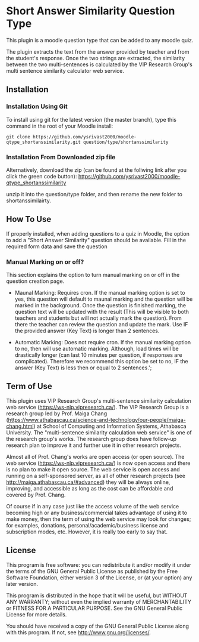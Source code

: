 # Short Answer Similarity Question Type

This plugin is a moodle question type that can be added to any moodle quiz.

The plugin extracts the text from the answer provided by teacher and from the student's response. Once the two strings are extracted, the similarity between the two multi-sentences is calculated by the VIP Research Group's multi sentence similarity calculator web service.

## Installation

### Installation Using Git 

To install using git for the latest version (the master branch), type this command in the
root of your Moodle install:

    git clone https://github.com/ysrivast2000/moodle-qtype_shortanssimilarity.git question/type/shortanssimilarity

### Installation From Downloaded zip file

Alternatively, download the zip (can be found at the follwing link after you click the green code button): https://github.com/ysrivast2000/moodle-qtype_shortanssimilarity

unzip it into the question/type folder, and then rename the new folder to shortanssimilairty.

## How To Use

If properly installed, when adding questions to a quiz in Moodle, the option to add a "Short Answer Similarity" question should be available. Fill in the required form data and save the question

### Manual Marking on or off?

This section explains the option to turn manual marking on or off in the question creation page.

- Maunal Marking: Requires cron. If the manual marking option is set to yes, this question will default to maunal marking and the question will be marked in the background. Once the question is finished marking, the question text will be updated with the result (This will be visible to both teachers and students but will not actually mark the question). From there the teacher can review the question and update the mark. Use IF the provided answer (Key Text) is longer than 2 sentences.

- Automatic Marking: Does not require cron. If the manual marking option to no, then will use automatic marking. Although, load times will be drastically longer (can last 10 minutes per question, if responses are compilcated). Therefore we recommend this option be set to no, IF the answer (Key Text) is less then or equal to 2 sentences.';


## Term of Use
This plugin uses VIP Research Group's multi-sentence similarity calculation web service (https://ws-nlp.vipresearch.ca/). The VIP Research Group is a research group led by Prof. Maiga Chang (https://www.athabascau.ca/science-and-technology/our-people/maiga-chang.html) at School of Computing and Information Systems, Athabasca University. The "multi-sentence similarity calculation web service" is one of the research group's works. The research group does have follow-up research plan to improve it and further use it in other research projects.

Almost all of Prof. Chang's works are open access (or open source). The web service (https://ws-nlp.vipresearch.ca/) is now open access and there is no plan to make it open source. The web service is open access and running on a self-sponsored server, as all of other research projects (see http://maiga.athabascau.ca/#advanced) they will be always online, improving, and accessible as long as the cost can be affordable and covered by Prof. Chang.

Of course if in any case just like the access volume of the web service becoming high or any business/commercial takes advantage of using it to make money, then the term of using the web service may look for changes; for examples, donations, personal/academic/business license and subscription modes, etc. However, it is really too early to say that.


## License

This program is free software: you can redistribute it and/or modify it under the terms of the GNU General Public License as published by the Free Software Foundation, either version 3 of the License, or (at your option) any later version.

This program is distributed in the hope that it will be useful, but WITHOUT ANY WARRANTY; without even the implied warranty of MERCHANTABILITY or FITNESS FOR A PARTICULAR PURPOSE. See the GNU General Public License for more details.

You should have received a copy of the GNU General Public License along with this program. If not, see http://www.gnu.org/licenses/.
